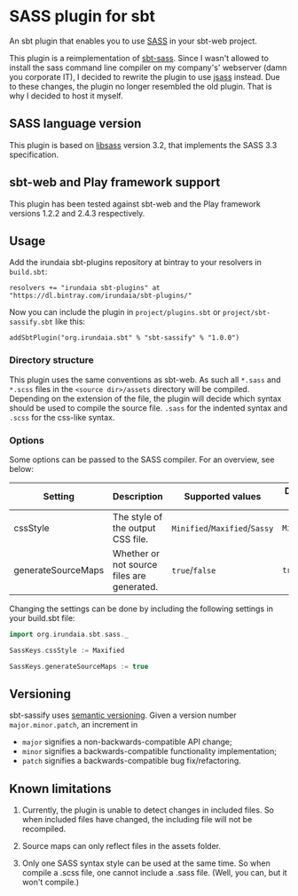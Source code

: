 # SASS plugin for sbt

An sbt plugin that enables you to use [SASS](http://sass-lang.com/) in your sbt-web
project.

This plugin is a reimplementation of [sbt-sass](https://github.com/ShaggyYeti/sbt-sass).
Since I wasn't allowed to install the sass command line compiler on my company's' webserver (damn you corporate IT),
I decided to rewrite the plugin to use [jsass](https://github.com/bit3/jsass) instead. Due to these changes, the plugin
no longer resembled the old plugin. That is why I decided to host it myself.

## SASS language version
This plugin is based on [libsass](https://github.com/sass/libsass) version 3.2, that implements the SASS 3.3 specification.

## sbt-web and Play framework support

This plugin has been tested against sbt-web and the Play framework versions 1.2.2 and 2.4.3 respectively.

## Usage

Add the irundaia sbt-plugins repository at bintray to your resolvers in `build.sbt`:

    resolvers += "irundaia sbt-plugins" at "https://dl.bintray.com/irundaia/sbt-plugins/"

Now you can include the plugin in `project/plugins.sbt` or `project/sbt-sassify.sbt` like this:

    addSbtPlugin("org.irundaia.sbt" % "sbt-sassify" % "1.0.0")

### Directory structure

This plugin uses the same conventions as sbt-web. As such all `*.sass` and `*.scss` files in the `<source dir>/assets`
directory will be compiled. Depending on the extension of the file, the plugin will decide which syntax should be used
to compile the source file. `.sass` for the indented syntax and `.scss` for the css-like syntax.

### Options

Some options can be passed to the SASS compiler. For an overview, see below:

| Setting            | Description                                | Supported values              | Default value |
|--------------------|--------------------------------------------|-------------------------------|---------------|
| cssStyle           | The style of the output CSS file.          | `Minified`/`Maxified`/`Sassy` | `Minified`    |
| generateSourceMaps | Whether or not source files are generated. | `true`/`false`                | `true`        |

Changing the settings can be done by including the following settings in your build.sbt file:

```scala
import org.irundaia.sbt.sass._

SassKeys.cssStyle := Maxified

SassKeys.generateSourceMaps := true
```

## Versioning
sbt-sassify uses [semantic versioning](http://semver.org). Given a version number `major.minor.patch`, an increment in

- `major` signifies a non-backwards-compatible API change;
- `minor` signifies a backwards-compatible functionality implementation;
- `patch` signifies a backwards-compatible bug fix/refactoring.

## Known limitations

1. Currently, the plugin is unable to detect changes in included files. So when included files have changed, the
including file will not be recompiled.

2. Source maps can only reflect files in the assets folder.

3. Only one SASS syntax style can be used at the same time. So when compile a .scss file, one cannot include a .sass
  file. (Well, you can, but it won't compile.)